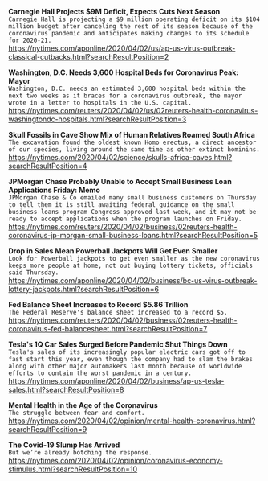 **Carnegie Hall Projects $9M Deficit, Expects Cuts Next Season**\
`Carnegie Hall is projecting a $9 million operating deficit on its $104 million budget after canceling the rest of its season because of the coronavirus pandemic and anticipates making changes to its schedule for 2020-21.`\
https://nytimes.com/aponline/2020/04/02/us/ap-us-virus-outbreak-classical-cutbacks.html?searchResultPosition=2

**Washington, D.C. Needs 3,600 Hospital Beds for Coronavirus Peak: Mayor**\
`Washington, D.C. needs an estimated 3,600 hospital beds within the next two weeks as it braces for a coronavirus outbreak, the mayor wrote in a letter to hospitals in the U.S. capital.`\
https://nytimes.com/reuters/2020/04/02/us/02reuters-health-coronavirus-washingtondc-hospitals.html?searchResultPosition=3

**Skull Fossils in Cave Show Mix of Human Relatives Roamed South Africa**\
`The excavation found the oldest known Homo erectus, a direct ancestor of our species, living around the same time as other extinct hominins.`\
https://nytimes.com/2020/04/02/science/skulls-africa-caves.html?searchResultPosition=4

**JPMorgan Chase Probably Unable to Accept Small Business Loan Applications Friday: Memo**\
`JPMorgan Chase & Co emailed many small business customers on Thursday to tell them it is still awaiting federal guidance on the small business loans program Congress approved last week, and it may not be ready to accept applications when the program launches on Friday. `\
https://nytimes.com/reuters/2020/04/02/business/02reuters-health-coronavirus-jp-morgan-small-business-loans.html?searchResultPosition=5

**Drop in Sales Mean Powerball Jackpots Will Get Even Smaller**\
`Look for Powerball jackpots to get even smaller as the new coronavirus keeps more people at home, not out buying lottery tickets, officials said Thursday.`\
https://nytimes.com/aponline/2020/04/02/business/bc-us-virus-outbreak-lottery-jackpots.html?searchResultPosition=6

**Fed Balance Sheet Increases to Record $5.86 Trillion**\
`The Federal Reserve's balance sheet increased to a record $5.`\
https://nytimes.com/reuters/2020/04/02/business/02reuters-health-coronavirus-fed-balancesheet.html?searchResultPosition=7

**Tesla's 1Q Car Sales Surged Before Pandemic Shut Things Down**\
`Tesla's sales of its increasingly popular electric cars got off to fast start this year, even though the company had to slam the brakes along with other major automakers last month because of worldwide efforts to contain the worst pandemic in a century.`\
https://nytimes.com/aponline/2020/04/02/business/ap-us-tesla-sales.html?searchResultPosition=8

**Mental Health in the Age of the Coronavirus**\
`The struggle between fear and comfort.`\
https://nytimes.com/2020/04/02/opinion/mental-health-coronavirus.html?searchResultPosition=9

**The Covid-19 Slump Has Arrived**\
`But we’re already botching the response.`\
https://nytimes.com/2020/04/02/opinion/coronavirus-economy-stimulus.html?searchResultPosition=10

